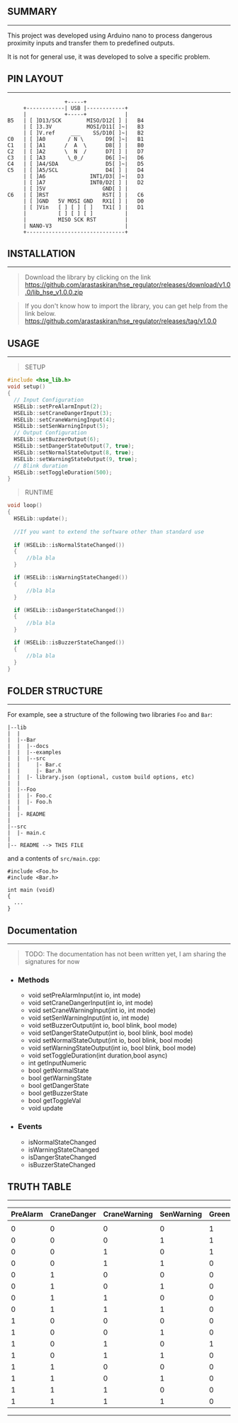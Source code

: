 ## SUMMARY
-----

This project was developed using Arduino nano to process dangerous proximity inputs and transfer them to predefined outputs.

It is not for general use, it was developed to solve a specific problem.

## PIN LAYOUT
---------

                      +-----+
         +------------| USB |------------+
         |            +-----+            |
    B5   | [ ]D13/SCK        MISO/D12[ ] |   B4
         | [ ]3.3V           MOSI/D11[ ]~|   B3
         | [ ]V.ref     ___    SS/D10[ ]~|   B2
    C0   | [ ]A0       / N \       D9[ ]~|   B1
    C1   | [ ]A1      /  A  \      D8[ ] |   B0
    C2   | [ ]A2      \  N  /      D7[ ] |   D7
    C3   | [ ]A3       \_0_/       D6[ ]~|   D6
    C4   | [ ]A4/SDA               D5[ ]~|   D5
    C5   | [ ]A5/SCL               D4[ ] |   D4
         | [ ]A6              INT1/D3[ ]~|   D3
         | [ ]A7              INT0/D2[ ] |   D2
         | [ ]5V                  GND[ ] |     
    C6   | [ ]RST                 RST[ ] |   C6
         | [ ]GND   5V MOSI GND   RX1[ ] |   D0
         | [ ]Vin   [ ] [ ] [ ]   TX1[ ] |   D1
         |          [ ] [ ] [ ]          |
         |          MISO SCK RST         |
         | NANO-V3                       |
         +-------------------------------+


## INSTALLATION 
---------
> Download the library by clicking on the link
https://github.com/arastaskiran/hse_regulator/releases/download/v1.0.0/lib_hse_v1.0.0.zip

> If you don't know how to import the library, you can get help from the link below.
https://github.com/arastaskiran/hse_regulator/releases/tag/v1.0.0

## USAGE
---------

> SETUP

```c++
#include <hse_lib.h>
void setup()
{
  // Input Configuration
  HSELib::setPreAlarmInput(2);
  HSELib::setCraneDangerInput(3);
  HSELib::setCraneWarningInput(4);
  HSELib::setSenWarningInput(5);
  // Output Configuration
  HSELib::setBuzzerOutput(6);
  HSELib::setDangerStateOutput(7, true);
  HSELib::setNormalStateOutput(8, true);
  HSELib::setWarningStateOutput(9, true);
  // Blink duration
  HSELib::setToggleDuration(500);
}
```

> RUNTIME

```c++
void loop()
{
  HSELib::update();
  
  //If you want to extend the software other than standard use
  
  if (HSELib::isNormalStateChanged())
  {
      //bla bla
  }

  if (HSELib::isWarningStateChanged())
  {
      //bla bla
  }

  if (HSELib::isDangerStateChanged())
  {
      //bla bla
  }

  if (HSELib::isBuzzerStateChanged())
  {
      //bla bla
  }
}
```

## FOLDER STRUCTURE
-----------

For example, see a structure of the following two libraries `Foo` and `Bar`:

```
|--lib
|  |
|  |--Bar
|  |  |--docs
|  |  |--examples
|  |  |--src
|  |     |- Bar.c
|  |     |- Bar.h
|  |  |- library.json (optional, custom build options, etc) 
|  |
|  |--Foo
|  |  |- Foo.c
|  |  |- Foo.h
|  |
|  |- README
|
|--src
|  |- main.c
|
|-- README --> THIS FILE
```
and a contents of `src/main.cpp`:
```
#include <Foo.h>
#include <Bar.h>

int main (void)
{
  ...
}

```

## Documentation
--------

> TODO: The documentation has not been written yet, I am sharing the signatures for now

* ### Methods
    * void setPreAlarmInput(int io, int mode)
    * void setCraneDangerInput(int io, int mode)
    * void setCraneWarningInput(int io, int mode)
    * void setSenWarningInput(int io, int mode)
    * void setBuzzerOutput(int io, bool blink, bool mode)
    * void setDangerStateOutput(int io, bool blink, bool mode)
    * void setNormalStateOutput(int io, bool blink, bool mode)
    * void setWarningStateOutput(int io, bool blink, bool mode)
    * void setToggleDuration(int duration,bool async)
    * int getInputNumeric
    * bool getNormalState
    * bool getWarningState
    * bool getDangerState
    * bool getBuzzerState
    * bool getToggleVal
    * void update

* ### Events
    * isNormalStateChanged
    * isWarningStateChanged
    * isDangerStateChanged
    * isBuzzerStateChanged
    


## TRUTH TABLE
-----------------------


| PreAlarm | CraneDanger | CraneWarning | SenWarning | Green | Yellow | Red | Buzzer |
|----------|-------------|--------------|------------|-------|--------|-----|--------|
|          |             |              |            |       |        |     |        |
|        0 |           0 |            0 |          0 |     1 |      0 |   0 |      0 |
|        0 |           0 |            0 |          1 |     1 |      0 |   0 |      0 |
|        0 |           0 |            1 |          0 |     1 |      0 |   0 |      0 |
|        0 |           0 |            1 |          1 |     0 |      0 |   1 |      1 |
|        0 |           1 |            0 |          0 |     0 |      0 |   1 |      1 |
|        0 |           1 |            0 |          1 |     0 |      0 |   1 |      1 |
|        0 |           1 |            1 |          0 |     0 |      0 |   1 |      1 |
|        0 |           1 |            1 |          1 |     0 |      0 |   1 |      1 |
|        1 |           0 |            0 |          0 |     0 |      1 |   0 |      0 |
|        1 |           0 |            0 |          1 |     0 |      1 |   0 |      1 |
|        1 |           0 |            1 |          0 |     1 |      0 |   0 |      0 |
|        1 |           0 |            1 |          1 |     0 |      0 |   1 |      1 |
|        1 |           1 |            0 |          0 |     0 |      0 |   1 |      1 |
|        1 |           1 |            0 |          1 |     0 |      0 |   1 |      1 |
|        1 |           1 |            1 |          0 |     0 |      0 |   1 |      1 |
|        1 |           1 |            1 |          1 |     0 |      0 |   1 |      1 |
--------------------------------------------------------------------------------------


